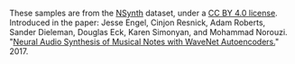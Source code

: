 These samples are from the [NSynth](https://magenta.tensorflow.org/datasets/nsynth) dataset, under a [CC BY 4.0 license](https://creativecommons.org/licenses/by/4.0/). Introduced in the paper: Jesse Engel, Cinjon Resnick, Adam Roberts, Sander Dieleman, Douglas Eck, Karen Simonyan, and Mohammad Norouzi. "[Neural Audio Synthesis of Musical Notes with WaveNet Autoencoders.](https://arxiv.org/abs/1704.01279)" 2017.